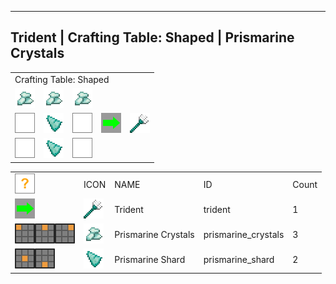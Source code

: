 ---
<!-- trident__from__crafting_shaped__use__prismarine_crystals.md -->

<!-- en_us -->

## Trident | Crafting Table: Shaped | Prismarine Crystals

<table>
	<tablebody>
		<tr>
			<td colspan="5">Crafting Table: Shaped</td>
		</tr>
		<tr>
			<td><img src="../../../mc_icon/misc/prismarine_crystals.png"></td>
			<td><img src="../../../mc_icon/misc/prismarine_crystals.png"></td>
			<td><img src="../../../mc_icon/misc/prismarine_crystals.png"></td>
			<td colspan="2"></td>
		</tr>
		<tr>
			<td><img src="../../../mc_icon/recipes/empty.png"></td>
			<td><img src="../../../mc_icon/misc/prismarine_shard.png"></td>
			<td><img src="../../../mc_icon/recipes/empty.png"></td>
			<td><img src="../../../mc_icon/recipes/arrow.png"></td>
			<td><img src="../../../mc_icon/combat/trident.png"></td>
		</tr>
		<tr>
			<td><img src="../../../mc_icon/recipes/empty.png"></td>
			<td><img src="../../../mc_icon/misc/prismarine_shard.png"></td>
			<td><img src="../../../mc_icon/recipes/empty.png"></td>
			<td colspan="2"></td>
		</tr>
	</tablebody>
</table>
<table>
	<tablebody>
		<tr>
			<td><img src="../../../mc_icon/recipes/tile.png"></td>
			<td>ICON</td>
			<td>NAME</td>
			<td>ID</td>
			<td>Count</td>
		</tr>
		<tr>
			<td><img src="../../../mc_icon/recipes/arrow.png"></td>
			<td><img src="../../../mc_icon/combat/trident.png"></td>
			<td>Trident</td>
			<td>trident</td>
			<td>1</td>
		</tr>
		<tr>
			<td><img src="../../../mc_icon/recipes/01.png"><img src="../../../mc_icon/recipes/02.png"><img src="../../../mc_icon/recipes/03.png"></td>
			<td><img src="../../../mc_icon/misc/prismarine_crystals.png"></td>
			<td>Prismarine Crystals</td>
			<td>prismarine_crystals</td>
			<td>3</td>
		</tr>
		<tr>
			<td><img src="../../../mc_icon/recipes/05.png"><img src="../../../mc_icon/recipes/08.png"></td>
			<td><img src="../../../mc_icon/misc/prismarine_shard.png"></td>
			<td>Prismarine Shard</td>
			<td>prismarine_shard</td>
			<td>2</td>
		</tr>
	</tablebody>
</table>


